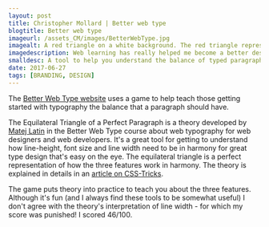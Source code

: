 ```yaml
---
layout: post
title: Christopher Mollard | Better web type
blogtitle: Better web type
imageurl: /assets_CM/images/BetterWebType.jpg
imagealt: A red triangle on a white background. The red triangle represents the equilateral triangle of the perfect paragraph
imagedescription: Web learning has really helped me become a better designer.
smalldesc: A tool to help you understand the balance of typed paragraphs
date: 2017-06-27
tags: [BRANDING, DESIGN]
---
```

<p>
The <a target="_blank" href="https://betterwebtype.com/triangle">Better Web Type website</a> uses a game to help teach those getting started with typography the balance that a paragraph should have. 

The Equilateral Triangle of a Perfect Paragraph is a theory developed by <a href="http://matejlatin.co.uk/" target="_blank">Matej Latin</a> in the Better Web Type course about web typography for web designers and web developers. It's a great tool for getting to understand how line-height, font size and line width need to be in harmony for great type design that's easy on the eye. The equilateral triangle is a perfect representation of how the three features work in harmony. The theory is explained in details in an <a href="https://css-tricks.com/equilateral-triangle-perfect-paragraph/" target="_blank">article on CSS-Tricks</a>.

The game puts theory into practice to teach you about the three features. Although it's fun (and I always find these tools to be somewhat useful) I don't agree with the theory's interpretation of line width - for which my score was punished! I scored 46/100.
</p>